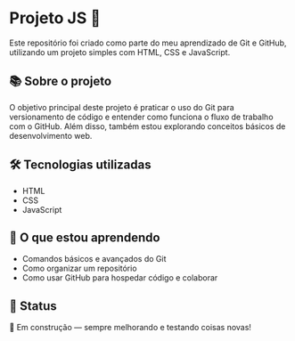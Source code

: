 # Projeto JS 🚀

Este repositório foi criado como parte do meu aprendizado de Git e GitHub, utilizando um projeto simples com HTML, CSS e JavaScript.

## 📚 Sobre o projeto

O objetivo principal deste projeto é praticar o uso do Git para versionamento de código e entender como funciona o fluxo de trabalho com o GitHub. Além disso, também estou explorando conceitos básicos de desenvolvimento web.

## 🛠 Tecnologias utilizadas

- HTML
- CSS
- JavaScript
  
## 🧠 O que estou aprendendo

- Comandos básicos e avançados do Git 
- Como organizar um repositório
- Como usar GitHub para hospedar código e colaborar

## 📌 Status

🚧 Em construção — sempre melhorando e testando coisas novas!
